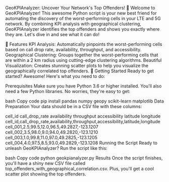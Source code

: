 GeoKPIAnalyzer: Uncover Your Network's Top Offenders! 📡
Welcome to GeoKPIAnalyzer! This awesome Python script is your new best friend for automating the discovery of the worst-performing cells in your LTE and 5G network. By combining KPI analysis with geographical clustering, GeoKPIAnalyzer identifies the top offenders and shows you exactly where they are. Let's dive in and see what it can do!

🌟 Features
KPI Analysis: Automatically pinpoints the worst-performing cells based on call drop rate, availability, throughput, and accessibility.
Geographical Clustering: Groups together the worst-performing cells that are within a 2 km radius using cutting-edge clustering algorithms.
Beautiful Visualization: Creates stunning scatter plots to help you visualize the geographically correlated top offenders.
🚀 Getting Started
Ready to get started? Awesome! Here's what you need to do:

Prerequisites
Make sure you have Python 3.6 or higher installed. You'll also need a few Python libraries. No worries, they're easy to get:

bash
Copy code
pip install pandas numpy geopy scikit-learn matplotlib
Data Preparation
Your data should be in a CSV file with these columns:

cell_id
call_drop_rate
availability
throughput
accessibility
latitude
longitude
cell_id,call_drop_rate,availability,throughput,accessibility,latitude,longitude
cell_001,2.5,99.5,12.0,96.5,49.2827,-123.1207
cell_002,3.5,98.0,9.0,94.0,49.2820,-123.1210
cell_003,1.0,99.8,11.0,97.0,49.2825,-123.1205
cell_004,4.0,97.5,8.5,93.0,49.2829,-123.1208
Running the Script
Ready to unleash GeoKPIAnalyzer? Run the script like this:

bash
Copy code
python geokpianalyzer.py
Results
Once the script finishes, you'll have a shiny new CSV file called top_offenders_with_geographical_correlation.csv. Plus, you'll get a cool scatter plot showing the top offenders.
